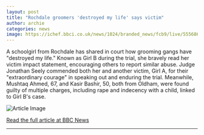 ```yaml
---
layout: post
title: "Rochdale groomers 'destroyed my life' says victim"
author: archie
categories: news
image: https://ichef.bbci.co.uk/news/1024/branded_news/fcb9/live/55568680-9d4a-11f0-8dd6-513236e9175f.jpg
---
```

A schoolgirl from Rochdale has shared in court how grooming gangs have "destroyed my life." Known as Girl B during the trial, she bravely read her victim impact statement, encouraging others to report similar abuse. Judge Jonathan Seely commended both her and another victim, Girl A, for their "extraordinary courage" in speaking out and enduring the trial. Meanwhile, Mushtaq Ahmed, 67, and Kasir Bashir, 50, both from Oldham, were found guilty of multiple charges, including rape and indecency with a child, linked to Girl B's case.

![Article Image](https://ichef.bbci.co.uk/news/1024/branded_news/fcb9/live/55568680-9d4a-11f0-8dd6-513236e9175f.jpg)

[Read the full article at BBC News](https://www.bbc.com/news/articles/cewn7d4kjq7o?at_medium=RSS&at_campaign=rss)

---

